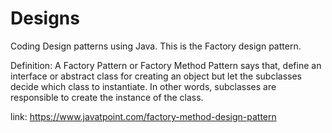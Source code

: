 # Designs
Coding Design patterns using Java.
This is the Factory design pattern.

Definition:
A Factory Pattern or Factory Method Pattern says that, define an interface or abstract class for creating an object but let the subclasses decide which class to instantiate. In other words, subclasses are responsible to create the instance of the class.

link:
https://www.javatpoint.com/factory-method-design-pattern
